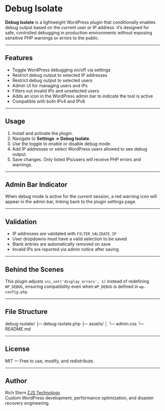 # Debug Isolate

**Debug Isolate** is a lightweight WordPress plugin that conditionally enables debug output based on the current user or IP address. It’s designed for safe, controlled debugging in production environments without exposing sensitive PHP warnings or errors to the public.

---

## Features

- Toggle WordPress debugging on/off via settings
- Restrict debug output to selected IP addresses
- Restrict debug output to selected users
- Admin UI for managing users and IPs
- Filters out invalid IPs and unselected users
- Adds an icon in the WordPress admin bar to indicate the tool is active
- Compatible with both IPv4 and IPv6

---

## Usage

1. Install and activate the plugin.
2. Navigate to **Settings → Debug Isolate**.
3. Use the toggle to enable or disable debug mode.
4. Add IP addresses or select WordPress users allowed to see debug output.
5. Save changes. Only listed IPs/users will receive PHP errors and warnings.

---

## Admin Bar Indicator

When debug mode is active for the current session, a red warning icon will appear in the admin bar, linking back to the plugin settings page.

---

## Validation

- IP addresses are validated with `FILTER_VALIDATE_IP`
- User dropdowns must have a valid selection to be saved
- Blank entries are automatically removed on save
- Invalid IPs are reported via admin notice after saving

---

## Behind the Scenes

This plugin adjusts `ini_set('display_errors', 1)` instead of redefining `WP_DEBUG`, ensuring compatibility even when `WP_DEBUG` is defined in `wp-config.php`.

---

## File Structure
debug-isolate/
├─ debug-isolate.php
├─ assets/
│ └─ admin.css
└─ README.md


---

## License

MIT — Free to use, modify, and redistribute.

---

## Author

Rich Stern
[ZJS Technology](https://zjstech.com)  
Custom WordPress development, performance optimization, and disaster recovery engineering.

